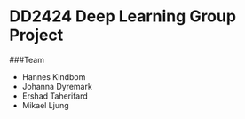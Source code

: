 # DD2424 Deep Learning Group Project


###Team
- Hannes Kindbom
- Johanna Dyremark
- Ershad Taherifard
- Mikael Ljung